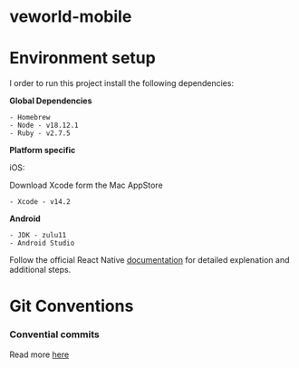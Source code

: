 # veworld-mobile

# Environment setup

I order to run this project install the following dependencies:

**Global Dependencies**

```
- Homebrew
- Node - v18.12.1
- Ruby - v2.7.5
```

**Platform specific**

iOS:

Download Xcode form the Mac AppStore

```
- Xcode - v14.2
```

**Android**

```
- JDK - zulu11
- Android Studio
```

Follow the official React Native [documentation](https://reactnative.dev/docs/environment-setup) for detailed explenation and additional steps.

#

# Git Conventions

### Convential commits

Read more [here](./docs/conventioanl_commits.md)
